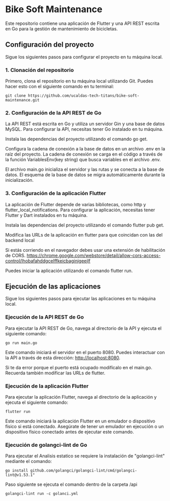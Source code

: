 # Bike Soft Maintenance

Este repositorio contiene una aplicación de Flutter y una API REST escrita en Go para la gestión de mantenimiento de bicicletas.

## Configuración del proyecto

Sigue los siguientes pasos para configurar el proyecto en tu máquina local.

### 1. Clonación del repositorio

Primero, clona el repositorio en tu máquina local utilizando Git. Puedes hacer esto con el siguiente comando en tu terminal:

```shell
git clone https://github.com/ucaldas-tech-titans/bike-soft-maintenance.git
```

### 2. Configuración de la API REST de Go

La API REST está escrita en Go y utiliza un servidor Gin y una base de datos MySQL. Para configurar la API, necesitas tener Go instalado en tu máquina.

Instala las dependencias del proyecto utilizando el comando go get.

Configura la cadena de conexión a la base de datos en un archivo .env en la raíz del proyecto. La cadena de conexión se carga en el código a través de la función VariablesEnv(key string) que busca variables en el archivo .env.

El archivo main.go inicializa el servidor y las rutas y se conecta a la base de datos. El esquema de la base de datos se migra automáticamente durante la inicialización.

### 3. Configuración de la aplicación Flutter

La aplicación de Flutter depende de varias bibliotecas, como http y flutter_local_notifications. Para configurar la aplicación, necesitas tener Flutter y Dart instalados en tu máquina.

Instala las dependencias del proyecto utilizando el comando flutter pub get.

Modifica las URLs de la aplicación en flutter para que coincidan con las del backend local

Si estás corriendo en el navegador debes usar una extensión de habilitación de CORS.
<https://chrome.google.com/webstore/detail/allow-cors-access-control/lhobafahddgcelffkeicbaginigeejlf>

Puedes iniciar la aplicación utilizando el comando flutter run.

## Ejecución de las aplicaciones

Sigue los siguientes pasos para ejecutar las aplicaciones en tu máquina local.

### Ejecución de la API REST de Go

Para ejecutar la API REST de Go, navega al directorio de la API y ejecuta el siguiente comando:

```shell
go run main.go
```

Este comando iniciará el servidor en el puerto 8080. Puedes interactuar con la API a través de esta dirección: <http://localhost:8080>.

Si te da error porque el puerto está ocupado modifícalo en el main.go. Recuerda también modificar las URLs de flutter.

### Ejecución de la aplicación Flutter

Para ejecutar la aplicación Flutter, navega al directorio de la aplicación y ejecuta el siguiente comando:

```shell
flutter run
```

Este comando iniciará la aplicación Flutter en un emulador o dispositivo físico si está conectado. Asegúrate de tener un emulador en ejecución o un dispositivo físico conectado antes de ejecutar este comando.

### Ejecución de golangci-lint de Go

Para ejecutar el Analisis estatico se requiere la instalación de "golangci-lint" mediante el comando:

```shell
go install github.com/golangci/golangci-lint/cmd/golangci-lint@v1.53.1"
```
Paso siguiente se ejecuta el comando dentro de la carpeta /api

```shell
golangci-lint run -c golanci.yml
```




